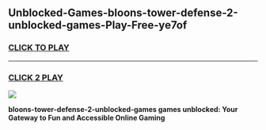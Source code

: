 
## Unblocked-Games-bloons-tower-defense-2-unblocked-games-Play-Free-ye7of
<h3>
<a href="https://premium76.site?title=bloons-tower-defense-2-unblocked-games&ref=15A">CLICK TO PLAY</a></h3>
<hr>

<h3>
<a href="https://premium76.site?title=bloons-tower-defense-2-unblocked-games&ref=15A">CLICK 2 PLAY</a>
  
</h3>

<a href="https://premium76.site?title=bloons-tower-defense-2-unblocked-games&ref=15A"><img src="https://clearcache.store/games.png"></a>


**bloons-tower-defense-2-unblocked-games games unblocked: Your Gateway to Fun and Accessible Online Gaming**
